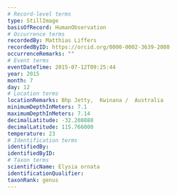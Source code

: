```yaml
---
# Record-level terms
type: StillImage
basisOfRecord: HumanObservation
# Occurrence terms
recordedBy: Matthias Liffers
recordedByID: https://orcid.org/0000-0002-3639-2080
occurrenceRemarks: ""
# Event terms
eventDateTime: 2015-07-12T09:25:44
year: 2015
month: 7
day: 12
# Location terms
locationRemarks: Bhp Jetty,  Kwinana /  Australia
minimumDepthInMeters: 7.1
maximumDepthInMeters: 7.14
decimalLatitude: -32.208888
decimalLatitude: 115.766000
temperature: 23
# Identification terms
identifiedBy: 
identifiedByID: 
# Taxon terms
scientificName: Elysia ornata
identificationQualifier: 
taxonRank: genus
---
```

